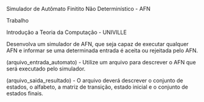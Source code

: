 Simulador de Autômato Finitito Não Determinístico - AFN

Trabalho

Introdução a Teoria da Computação - UNIVILLE

Desenvolva um simulador de AFN, que seja capaz de executar qualquer AFN e
informar se uma determinada entrada é aceita ou rejeitada pelo AFN. 


(arquivo_entrada_automato) - Utilize um arquivo para descrever o AFN que será
executado pelo simulador. 

(arquivo_saida_resultado) - O arquivo deverá descrever o conjunto de estados, 
o alfabeto, a matriz de transição, estado inicial e o conjunto de estados finais.